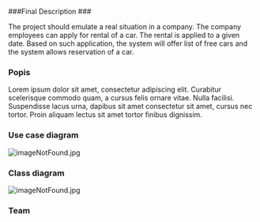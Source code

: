 ###Final Description ###

The project should emulate a real situation in a company. The company employees can apply for rental of a car. The rental is applied to a given date. Based on such application, the system will offer list of free cars and the system allows reservation of a car.

### Popis ###

Lorem ipsum dolor sit amet, consectetur adipiscing elit. Curabitur scelerisque commodo quam, a cursus felis ornare vitae. Nulla facilisi. Suspendisse lacus urna, dapibus sit amet consectetur sit amet, cursus nec tortor. Proin aliquam lectus sit amet tortor finibus dignissim.

### Use case diagram ###
![imageNotFound.jpg](https://bitbucket.org/repo/8op8qp/images/455903217-imageNotFound.jpg)

### Class diagram ###
![imageNotFound.jpg](https://bitbucket.org/repo/8op8qp/images/455903217-imageNotFound.jpg)

### Team ###

